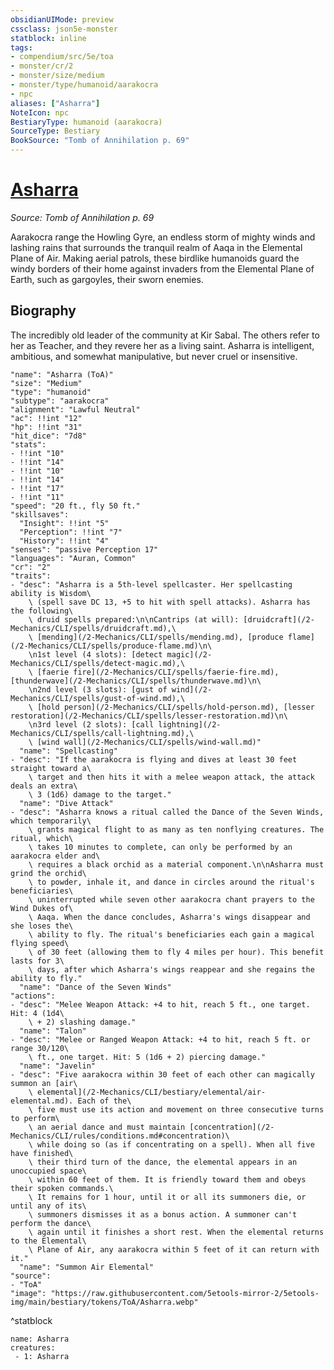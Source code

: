 ```yaml
---
obsidianUIMode: preview
cssclass: json5e-monster
statblock: inline
tags:
- compendium/src/5e/toa
- monster/cr/2
- monster/size/medium
- monster/type/humanoid/aarakocra
- npc
aliases: ["Asharra"]
NoteIcon: npc
BestiaryType: humanoid (aarakocra)
SourceType: Bestiary
BookSource: "Tomb of Annihilation p. 69"
---
```

# [Asharra](2-Mechanics/CLI/bestiary/npc/asharra-toa.md)
*Source: Tomb of Annihilation p. 69*  

Aarakocra range the Howling Gyre, an endless storm of mighty winds and lashing rains that surrounds the tranquil realm of Aaqa in the Elemental Plane of Air. Making aerial patrols, these birdlike humanoids guard the windy borders of their home against invaders from the Elemental Plane of Earth, such as gargoyles, their sworn enemies.

## Biography

The incredibly old leader of the community at Kir Sabal. The others refer to her as Teacher, and they revere her as a living saint. Asharra is intelligent, ambitious, and somewhat manipulative, but never cruel or insensitive.

```statblock
"name": "Asharra (ToA)"
"size": "Medium"
"type": "humanoid"
"subtype": "aarakocra"
"alignment": "Lawful Neutral"
"ac": !!int "12"
"hp": !!int "31"
"hit_dice": "7d8"
"stats":
- !!int "10"
- !!int "14"
- !!int "10"
- !!int "14"
- !!int "17"
- !!int "11"
"speed": "20 ft., fly 50 ft."
"skillsaves":
  "Insight": !!int "5"
  "Perception": !!int "7"
  "History": !!int "4"
"senses": "passive Perception 17"
"languages": "Auran, Common"
"cr": "2"
"traits":
- "desc": "Asharra is a 5th-level spellcaster. Her spellcasting ability is Wisdom\
    \ (spell save DC 13, +5 to hit with spell attacks). Asharra has the following\
    \ druid spells prepared:\n\nCantrips (at will): [druidcraft](/2-Mechanics/CLI/spells/druidcraft.md),\
    \ [mending](/2-Mechanics/CLI/spells/mending.md), [produce flame](/2-Mechanics/CLI/spells/produce-flame.md)\n\
    \n1st level (4 slots): [detect magic](/2-Mechanics/CLI/spells/detect-magic.md),\
    \ [faerie fire](/2-Mechanics/CLI/spells/faerie-fire.md), [thunderwave](/2-Mechanics/CLI/spells/thunderwave.md)\n\
    \n2nd level (3 slots): [gust of wind](/2-Mechanics/CLI/spells/gust-of-wind.md),\
    \ [hold person](/2-Mechanics/CLI/spells/hold-person.md), [lesser restoration](/2-Mechanics/CLI/spells/lesser-restoration.md)\n\
    \n3rd level (2 slots): [call lightning](/2-Mechanics/CLI/spells/call-lightning.md),\
    \ [wind wall](/2-Mechanics/CLI/spells/wind-wall.md)"
  "name": "Spellcasting"
- "desc": "If the aarakocra is flying and dives at least 30 feet straight toward a\
    \ target and then hits it with a melee weapon attack, the attack deals an extra\
    \ 3 (1d6) damage to the target."
  "name": "Dive Attack"
- "desc": "Asharra knows a ritual called the Dance of the Seven Winds, which temporarily\
    \ grants magical flight to as many as ten nonflying creatures. The ritual, which\
    \ takes 10 minutes to complete, can only be performed by an aarakocra elder and\
    \ requires a black orchid as a material component.\n\nAsharra must grind the orchid\
    \ to powder, inhale it, and dance in circles around the ritual's beneficiaries\
    \ uninterrupted while seven other aarakocra chant prayers to the Wind Dukes of\
    \ Aaqa. When the dance concludes, Asharra's wings disappear and she loses the\
    \ ability to fly. The ritual's beneficiaries each gain a magical flying speed\
    \ of 30 feet (allowing them to fly 4 miles per hour). This benefit lasts for 3\
    \ days, after which Asharra's wings reappear and she regains the ability to fly."
  "name": "Dance of the Seven Winds"
"actions":
- "desc": "Melee Weapon Attack: +4 to hit, reach 5 ft., one target. Hit: 4 (1d4\
    \ + 2) slashing damage."
  "name": "Talon"
- "desc": "Melee or Ranged Weapon Attack: +4 to hit, reach 5 ft. or range 30/120\
    \ ft., one target. Hit: 5 (1d6 + 2) piercing damage."
  "name": "Javelin"
- "desc": "Five aarakocra within 30 feet of each other can magically summon an [air\
    \ elemental](/2-Mechanics/CLI/bestiary/elemental/air-elemental.md). Each of the\
    \ five must use its action and movement on three consecutive turns to perform\
    \ an aerial dance and must maintain [concentration](/2-Mechanics/CLI/rules/conditions.md#concentration)\
    \ while doing so (as if concentrating on a spell). When all five have finished\
    \ their third turn of the dance, the elemental appears in an unoccupied space\
    \ within 60 feet of them. It is friendly toward them and obeys their spoken commands.\
    \ It remains for 1 hour, until it or all its summoners die, or until any of its\
    \ summoners dismisses it as a bonus action. A summoner can't perform the dance\
    \ again until it finishes a short rest. When the elemental returns to the Elemental\
    \ Plane of Air, any aarakocra within 5 feet of it can return with it."
  "name": "Summon Air Elemental"
"source":
- "ToA"
"image": "https://raw.githubusercontent.com/5etools-mirror-2/5etools-img/main/bestiary/tokens/ToA/Asharra.webp"
```
^statblock

```encounter-table
name: Asharra
creatures:
 - 1: Asharra
```